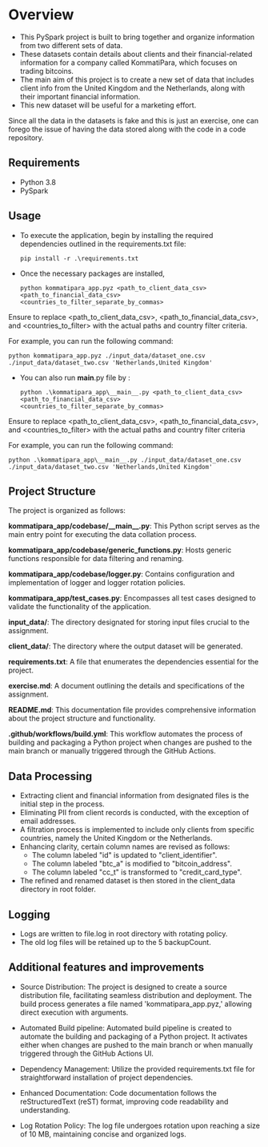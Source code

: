 # Overview

- This PySpark project is built to bring together and organize information from two different sets of data.
- These datasets contain details about clients and their financial-related information for a company called KommatiPara,
  which focuses on trading bitcoins.
- The main aim of this project is to create a new set of data that includes client info from the United Kingdom and the Netherlands,
  along with their important financial information.
- This new dataset will be useful for a marketing effort.

Since all the data in the datasets is fake and this is just an exercise, one can forego the issue of having the data stored along with the code in a code repository.

## Requirements

- Python 3.8
- PySpark

## Usage

- To execute the application, begin by installing the required dependencies outlined in the requirements.txt file:

    ```pip install -r .\requirements.txt```

- Once the necessary packages are installed,

    ```python kommatipara_app.pyz <path_to_client_data_csv> <path_to_financial_data_csv> <countries_to_filter_separate_by_commas>```

Ensure to replace <path_to_client_data_csv>, <path_to_financial_data_csv>, and <countries_to_filter> with the actual paths and country filter criteria.

For example, you can run the following command:

`python kommatipara_app.pyz ./input_data/dataset_one.csv ./input_data/dataset_two.csv 'Netherlands,United Kingdom'`

- You can also run __main__.py file by :

    ```python .\kommatipara_app\__main__.py <path_to_client_data_csv> <path_to_financial_data_csv> <countries_to_filter_separate_by_commas>```

Ensure to replace <path_to_client_data_csv>, <path_to_financial_data_csv>, and <countries_to_filter> with the actual paths and country filter criteria

For example, you can run the following command:

`python .\kommatipara_app\__main__.py ./input_data/dataset_one.csv ./input_data/dataset_two.csv 'Netherlands,United Kingdom'`

## Project Structure

The project is organized as follows:

**kommatipara_app/codebase/\_\_main\_\_.py**: This Python script serves as the main entry point for executing the data collation process.

**kommatipara_app/codebase/generic_functions.py**: Hosts generic functions responsible for data filtering and renaming.

**kommatipara_app/codebase/logger.py**: Contains configuration and implementation of logger and logger rotation policies.

**kommatipara_app/test_cases.py**: Encompasses all test cases designed to validate the functionality of the application.

**input_data/**: The directory designated for storing input files crucial to the assignment.

**client_data/**: The directory where the output dataset will be generated.

**requirements.txt**: A file that enumerates the dependencies essential for the project.

**exercise.md**: A document outlining the details and specifications of the assignment.

**README.md**: This documentation file provides comprehensive information about the project structure and functionality.

**.github/workflows/build.yml**: This workflow automates the process of building and packaging a Python project when changes are pushed to the main branch or manually triggered through the GitHub Actions.

## Data Processing

- Extracting client and financial information from designated files is the initial step in the process.
- Eliminating PII from client records is conducted, with the exception of email addresses.
- A filtration process is implemented to include only clients from specific countries, namely the United Kingdom or the Netherlands.
- Enhancing clarity, certain column names are revised as follows:
  - The column labeled "id" is updated to "client_identifier".
  - The column labeled "btc_a" is modified to "bitcoin_address".
  - The column labeled "cc_t" is transformed to "credit_card_type".
- The refined and renamed dataset is then stored in the client_data directory in root folder.

## Logging

- Logs are written to file.log in root directory with rotating policy.
- The old log files will be retained up to the 5 backupCount.

## Additional features and improvements

- Source Distribution: The project is designed to create a source distribution file, facilitating seamless distribution and deployment. The build process generates a file named 'kommatipara_app.pyz,' allowing direct execution with arguments.

- Automated Build pipeline: Automated build pipeline is created to automate the building and packaging of a Python project. It activates either when changes are pushed to the main branch or when manually triggered through the GitHub Actions UI.

- Dependency Management: Utilize the provided requirements.txt file for straightforward installation of project dependencies.

- Enhanced Documentation: Code documentation follows the reStructuredText (reST) format, improving code readability and understanding.

- Log Rotation Policy: The log file undergoes rotation upon reaching a size of 10 MB, maintaining concise and organized logs.
